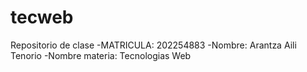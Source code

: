 # tecweb
Repositorio de clase
-MATRICULA: 202254883
-Nombre: Arantza Aili Tenorio
-Nombre materia: Tecnologias Web

